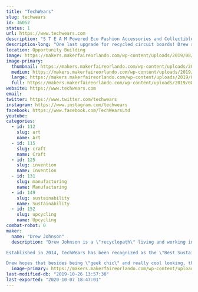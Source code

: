 ```yaml
---
title: "TechWears"
slug: techwears
id: 36052
status: 1
url: https://www.techwears.com
description: "S T E A M Powered Eco Fashion Accessories and Collectibles "
description-long: "One last upgrade for recycled circuit boards! Drew searches the globe for the most beautiful recycled circuit boards available and transforms them into Neck Ties, Jewelry, Magnets and other fun accessories so you can geek your heart out and heal the planet. Wear a Statement, and join us in our effort to #UpcycleAlltheTech!"
location: Opportunity Building
image: https://makers.makerfaireorlando.com/wp-content/uploads/2019/08/TechWears-Project-Photos-1024x1024.jpg
image-primary:
  thumbnail: https://makers.makerfaireorlando.com/wp-content/uploads/2019/08/TechWears-Project-Photos-150x150.jpg
  medium: https://makers.makerfaireorlando.com/wp-content/uploads/2019/08/TechWears-Project-Photos-300x300.jpg
  large: https://makers.makerfaireorlando.com/wp-content/uploads/2019/08/TechWears-Project-Photos-1024x1024.jpg
  full: https://makers.makerfaireorlando.com/wp-content/uploads/2019/08/TechWears-Project-Photos.jpg
website: https://www.techwears.com
email: 
twitter: https://www.twitter.com/techwears
instagram: https://www.instagram.com/techwears
facebook: https://www.facebook.com/TechWearsLtd
youtube: 
categories:
  - id: 112
    slug: art
    name: Art
  - id: 115
    slug: craft
    name: Craft
  - id: 125
    slug: invention
    name: Invention
  - id: 131
    slug: manufacturing
    name: Manufacturing
  - id: 149
    slug: sustainability
    name: Sustainability
  - id: 152
    slug: upcycling
    name: Upcycling
combat-robot: 0
maker:
  name: "Drew Johnson"
  description: "Drew Johnson is a \"recyclopath\" living and working in Colorado Springs, CO USA. He is obsessed with technological waste and is constantly searching the Globe for the most beautiful recycled circuit boards available. He and is company, TechWears, exists to #UpcycleAlltheTech by creating fun one-of-a-kind jewelry, apparel accessories, and collectables from recycled electronics. 

Established in 2014, TechWears has been recognized as the \"Best Sustainable Business\" by the Colorado Springs Business Journal, and Drew was recognized as a Creative Industries Leader by the Mayor of Colorado Springs. 

Drew hopes that besides being \"geek chic\" and really cool looking, that his creations will advance important conversations around eco literacy and STEAM Education. Ultimately, Drew hopes to work himself out of a job by eliminating e-waste all together.  "
  image-primary: https://makers.makerfaireorlando.com/wp-content/uploads/2019/08/Drew-Johnson-Headshot-3-1024x1024.jpg
last-modified-db: "2019-10-26 13:57:30"
last-exported: "2020-10-07 18:47:01"
---
```


